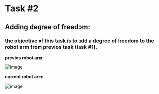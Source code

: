 # Task #2
## Adding degree of freedom: 
### the objective of this task is to add a degree of freedom to the robot arm from previos task (task #1).

**previos robot arm:**

![image](https://user-images.githubusercontent.com/85939115/122607787-c9ced280-d083-11eb-8826-f544e2568368.png)

**current robot arm:**

![image](https://user-images.githubusercontent.com/85939115/123012827-a4b3ca00-d3cb-11eb-98a8-f601e659ca49.png)
